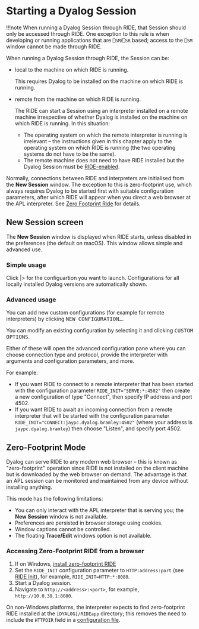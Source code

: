 # Starting a Dyalog Session

!!!note
    When running a Dyalog Session through RIDE, that Session should only be accessed through RIDE. One exception to this rule is when developing or running applications that are `⎕SM`/`⎕SR` based; access to the `⎕SM` window cannot be made through RIDE.

When running a Dyalog Session through RIDE, the Session can be:

- local to the machine on which RIDE is running. 
    
    This requires Dyalog to be installed on the machine on which RIDE is running.

- remote from the machine on which RIDE is running.

    The RIDE can start a Session using an interpreter installed on a remote machine irrespective of whether Dyalog is installed on the machine on which RIDE is running. In this situation:

    - The operating system on which the remote interpreter is running is irrelevant – the instructions given in this chapter apply to the operating system on which RIDE is running (the two operating systems do not have to be the same).
    - The remote machine does not need to have RIDE installed but the Dyalog Session must be [RIDE-enabled](ridespecific_language_features.md/#ride_init).

Normally, connections between RIDE and interpreters are initialised from the **New Session** window. The exception to this is zero-footprint use, which always requires Dyalog to be started first with suitable configuration parameters, after which RIDE will appear when you direct a web browser at the APL interpreter. See [Zero Footprint Ride](#zero-footprint-mode) for details.


## New Session screen

The **New Session** window is displayed when RIDE starts, unless disabled in the preferences (the default on macOS). This window allows simple and advanced use.

### Simple usage

Click |> for the configuartion you want to launch. Configurations for all locally installed Dyalog versions are automatically shown. 

### Advanced usage

You can add new custom configurations (for example for remote interpreters) by clicking <kbd>NEW CONFIGURATION…</kbd>.

You can modify an existing configuration by selecting it and clicking <kbd>CUSTOM OPTIONS</kbd>.

Either of these will open the advanced configuration pane where you can choose connection type and protocol, provide the interpreter with arguments and configuration parameters, and more.

For example:

* If you want RIDE to connect to a remote interpreter that has been started with the configuration parameter `RIDE_INIT="SERVE:*:4502"` then create a new configuration of type "Connect", then specify IP address and port 4502.
* If you want RIDE to await an incoming connection from a remote interpreter that will be started with the configuration parameter `RIDE_INIT="CONNECT:jaypc.dyalog.bramley:4502"` (where your address is `jaypc.dyalog.bramley`) then choose "Listen", and specify port 4502.

## Zero-Footprint Mode

Dyalog can serve RIDE to any modern web browser – this is known as "zero-footprint" operation since RIDE is not installed on the client machine but is downloaded by the web browser on demand. The advantage is that an APL session can be monitored and maintained from any device without installing anything.

This mode has the following limitations:

- You can only interact with the APL interpreter that is serving you; the **New Session** window is not available.
- Preferences are persisted in browser storage using cookies.
- Window captions cannot be controlled.
- The floating **Trace/Edit** windows option is not available.

### Accessing Zero-Footprint RIDE from a browser

1. If on Windows, [install zero-footprint RIDE](installation.md/#windows)
2. Set the `RIDE_INIT` configuration parameter to `HTTP:address:port` (see [RIDE Init](ridespecific_language_features.md/#ride_init)), for example, `RIDE_INIT=HTTP:*:8080`.
3. Start a Dyalog session.
4. Navigate to `http://<address>:<port>`, for example, `http://10.0.38.1:8080`.

On non-Windows platforms, the interpreter expects to find zero-footprint RIDE installed at the `[DYALOG]/RIDEapp` directory; this removes the need to include the `HTTPDIR` field in a [configuration file](installation.md#configuration-ini-file).
